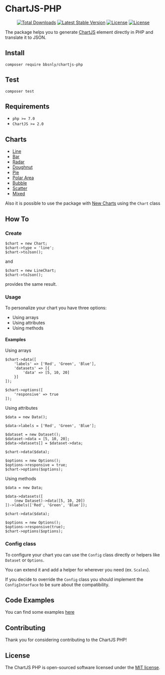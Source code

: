 # ChartJS-PHP

<p align="center">
<a href="https://packagist.org/packages/bbsnly/chartjs-php"><img src="https://poser.pugx.org/bbsnly/chartjs-php/d/total.svg" alt="Total Downloads"></a>
<a href="https://packagist.org/packages/bbsnly/chartjs-php"><img src="https://poser.pugx.org/bbsnly/chartjs-php/v/stable.svg" alt="Latest Stable Version"></a>
<a href="https://travis-ci.org/bbsnly/chartjs-php"><img src="https://travis-ci.org/bbsnly/chartjs-php.svg?branch=master" alt="License"></a>
<a href="https://packagist.org/packages/bbsnly/chartjs-php"><img src="https://poser.pugx.org/bbsnly/chartjs-php/license.svg" alt="License"></a>
</p>

The package helps you to generate [ChartJS](http://www.chartjs.org/ "ChartJS")
element directly in PHP and translate it to JSON.

## Install
`composer require bbsnly/chartjs-php`

## Test
`composer test`

## Requirements
* `php >= 7.0`
* `ChartJS >= 2.0`

## Charts
* [Line](http://www.chartjs.org/docs/latest/charts/line.html)
* [Bar](http://www.chartjs.org/docs/latest/charts/bar.html)
* [Radar](http://www.chartjs.org/docs/latest/charts/radar.html)
* [Doughnut](http://www.chartjs.org/docs/latest/charts/doughnut.html)
* [Pie](http://www.chartjs.org/docs/latest/charts/doughnut.html)
* [Polar Area](http://www.chartjs.org/docs/latest/charts/polar.html)
* [Bubble](http://www.chartjs.org/docs/latest/charts/bubble.html)
* [Scatter](http://www.chartjs.org/docs/latest/charts/scatter.html)
* [Mixed](http://www.chartjs.org/docs/latest/charts/mixed.html)

Also it is possible to use the package with [New Charts](http://www.chartjs.org/docs/latest/developers/charts.html)
using the `Chart` class

## How To
### Create
```
$chart = new Chart;
$chart->type = 'line';
$chart->toJson();
```
and
```
$chart = new LineChart;
$chart->toJson();
```
provides the same result.

### Usage
To personalize your chart you have three options:
* Using arrays
* Using attributes
* Using methods

#### Examples
Using arrays
```
$chart->data([
    'labels' => ['Red', 'Green', 'Blue'],
    'datasets' => [{
        'data' => [5, 10, 20]
    }]
]);

$chart->options([
    'responsive' => true
]);
```
Using attributes
```
$data = new Data();

$data->labels = ['Red', 'Green', 'Blue'];

$dataset = new Dataset();
$dataset->data = [5, 10, 20];
$data->datasets[] = $dataset->data;

$chart->data($data);

$options = new Options();
$options->responsive = true;
$chart->options($options);
```
Using methods
```
$data = new Data;

$data->datasets([
    (new Dataset)->data([5, 10, 20])
])->labels(['Red', 'Green', 'Blue']);

$chart->data($data);

$options = new Options();
$options->responsive(true);
$chart->options($options);
```
### Config class
To configure your chart you can use the `Config` class directly or helpers
like `Dataset` or `Options`.

You can extend it and add a helper for wherever you need (ex. `Scales`).

If you decide to override the `Config` class you should implement
the `ConfigInterface` to be sure about the compatibility.

## Code Examples
You can find some examples
[here](https://github.com/bbsnly/chartjs-php/tree/master/tests/examples "ChartJS PHP Examples")

## Contributing

Thank you for considering contributing to the ChartJS PHP!

## License

The ChartJS PHP is open-sourced software licensed under the
[MIT license](http://opensource.org/licenses/MIT).